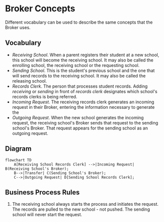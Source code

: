 # Broker Concepts
Different vocabulary can be used to describe the same concepts that the Broker uses.

## Vocabulary
* *Receiving School*. When a parent registers their student at a new school, this school will become the receiving school. It may also be called the enrolling school, the receiving school or the requesting school.
* *Sending School*. This is the student's previous school and the one that will send records to the receiving school. It may also be called the releasing school.
* *Records Clerk*. The person that processes student records. Adding *receiving* or *sending* in front of *records clerk* designates which school's records clerks is being referred.
* *Incoming Request*. The receiving records clerk generates an incoming request in their Broker, entering the information necessary to generate the  
* *Outgoing Request*. When the new school generates the incoming request, the receiving school's Broker sends that request to the sending school's Broker. That request appears for the sending school as an outgoing request.

## Diagram
```mermaid
flowchart TD
    A[Receiving School Records Clerk] -->|Incoming Request| B(Receiving School's Broker);
    B-->|Transfer| C(Sending School's Broker);
    C-->|Outgoing Request| D[Sending School Records Clerk];
```

## Business Process Rules
1. The receiving school always starts the process and initiates the request. The records are pulled to the new school - not pushed. The sending school will never start the request.
